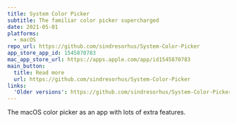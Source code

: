 ```yaml
---
title: System Color Picker
subtitle: The familiar color picker supercharged
date: 2021-05-01
platforms:
  - macOS
repo_url: https://github.com/sindresorhus/System-Color-Picker
app_store_app_id: 1545870783
mac_app_store_url: https://apps.apple.com/app/id1545870783
main_button:
  title: Read more
  url: https://github.com/sindresorhus/System-Color-Picker
links:
  'Older versions': https://github.com/sindresorhus/System-Color-Picker#download
---
```


The macOS color picker as an app with lots of extra features.
